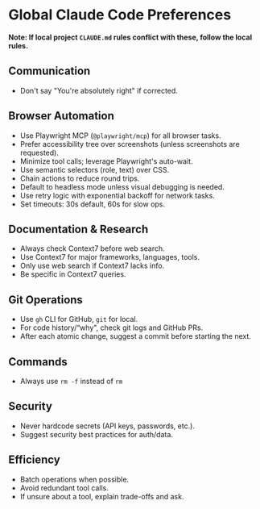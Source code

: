 # Global Claude Code Preferences

**Note: If local project `CLAUDE.md` rules conflict with these, follow the local rules.**

## Communication

- Don't say "You're absolutely right" if corrected.

## Browser Automation

- Use Playwright MCP (`@playwright/mcp`) for all browser tasks.
- Prefer accessibility tree over screenshots (unless screenshots are requested).
- Minimize tool calls; leverage Playwright's auto-wait.
- Use semantic selectors (role, text) over CSS.
- Chain actions to reduce round trips.
- Default to headless mode unless visual debugging is needed.
- Use retry logic with exponential backoff for network tasks.
- Set timeouts: 30s default, 60s for slow ops.

## Documentation & Research

- Always check Context7 before web search.
- Use Context7 for major frameworks, languages, tools.
- Only use web search if Context7 lacks info.
- Be specific in Context7 queries.

## Git Operations

- Use `gh` CLI for GitHub, `git` for local.
- For code history/“why", check git logs and GitHub PRs.
- After each atomic change, suggest a commit before starting the next.

## Commands

- Always use `rm -f` instead of `rm`

## Security

- Never hardcode secrets (API keys, passwords, etc.).
- Suggest security best practices for auth/data.

## Efficiency

- Batch operations when possible.
- Avoid redundant tool calls.
- If unsure about a tool, explain trade-offs and ask.
